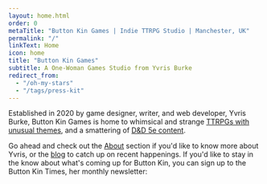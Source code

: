 ```yaml
---
layout: home.html
order: 0
metaTitle: "Button Kin Games | Indie TTRPG Studio | Manchester, UK"
permalink: "/"
linkText: Home
icon: home
title: "Button Kin Games"
subtitle: A One-Woman Games Studio from Yvris Burke
redirect_from:
  - "/oh-my-stars"
  - "/tags/press-kit"
---
```


Established in 2020 by game designer, writer, and web developer, Yvris Burke, Button Kin Games is home to whimsical and strange [TTRPGs with unusual themes](/games/), and a smattering of [D&D 5e content](/adventures/).

Go ahead and check out the [About](/about/) section if you'd like to know more about Yvris, or the [blog](/newsletter/) to catch up on recent happenings. If you'd like to stay in the know about what's coming up for Button Kin, you can sign up to the Button Kin Times, her monthly newsletter:
